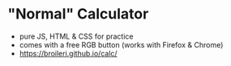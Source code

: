 # "Normal" Calculator
- pure JS, HTML & CSS for practice
- comes with a free RGB button (works with Firefox & Chrome)
- https://broileri.github.io/calc/
